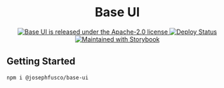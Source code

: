 <h1 align="center">
  Base UI
</h1>

<p align="center">
  <a href="https://github.com/josephfusco/base-ui/blob/master/LICENSE">
    <img src="https://img.shields.io/badge/license-Apache--2.0-blue.svg" alt="Base UI is released under the Apache-2.0 license" />
  </a>
  <a href="https://app.netlify.com/sites/josephfusco-base-ui/deploys/">
    <img src="https://api.netlify.com/api/v1/badges/84025acb-63f5-40e0-b105-4ff4a0dd4e14/deploy-status" alt="Deploy Status" />
  </a>
  <a href="https://storybook.js.org/">
    <img src="https://cdn.jsdelivr.net/gh/storybookjs/brand@master/badge/badge-storybook.svg" alt="Maintained with Storybook" />
  </a>
</p>

## Getting Started

```shell
npm i @josephfusco/base-ui
```